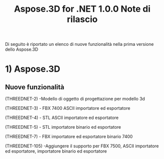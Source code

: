 ﻿---
title: Aspose.3D for .NET 1.0.0 Note di rilascio
type: docs
weight: 30
url: /it/net/aspose-3d-for-net-1-0-0-release-notes/
---
Di seguito è riportato un elenco di nuove funzionalità nella prima versione dello Aspose.3D
# **1) Aspose.3D**
## **Nuove funzionalità**
(THREEDNET-2) -Modello di oggetto di progettazione per modello 3d

(THREEDNET-3) - FBX 7400 ASCII importatore ed esportatore

(THREEDNET-4) - STL ASCII importatore ed esportatore

(THREEDNET-5) - STL importatore binario ed esportatore

(THREEDNET-7) - FBX importatore ed esportatore binario 7400

(THREEDNET-105) -Aggiungere il supporto per FBX 7500, ASCII importatore ed esportatore, importatore binario ed esportatore
